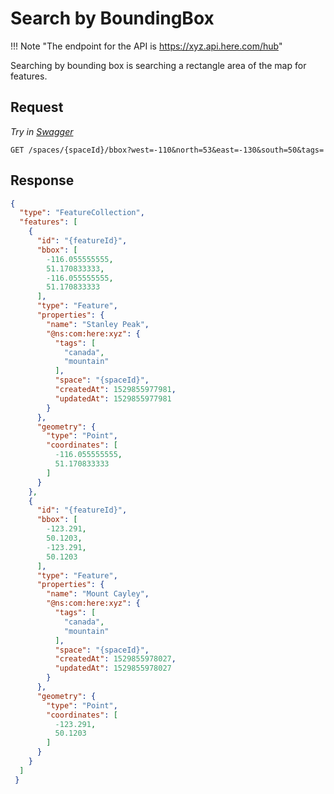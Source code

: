 # Search by BoundingBox

!!! Note "The endpoint for the API is https://xyz.api.here.com/hub"

Searching by bounding box is searching a rectangle area of the map for features.

## Request

*Try in [Swagger](https://xyz.api.here.com/hub/static/swagger/#/Read_Spaces)*

```HTTP
GET /spaces/{spaceId}/bbox?west=-110&north=53&east=-130&south=50&tags=
```

## Response

```JSON
{
  "type": "FeatureCollection",
  "features": [
    {
      "id": "{featureId}",
      "bbox": [
        -116.055555555,
        51.170833333,
        -116.055555555,
        51.170833333
      ],
      "type": "Feature",
      "properties": {
        "name": "Stanley Peak",
        "@ns:com:here:xyz": {
          "tags": [
            "canada",
            "mountain"
          ],
          "space": "{spaceId}",
          "createdAt": 1529855977981,
          "updatedAt": 1529855977981
        }
      },
      "geometry": {
        "type": "Point",
        "coordinates": [
          -116.055555555,
          51.170833333
        ]
      }
    },
    {
      "id": "{featureId}",
      "bbox": [
        -123.291,
        50.1203,
        -123.291,
        50.1203
      ],
      "type": "Feature",
      "properties": {
        "name": "Mount Cayley",
        "@ns:com:here:xyz": {
          "tags": [
            "canada",
            "mountain"
          ],
          "space": "{spaceId}",
          "createdAt": 1529855978027,
          "updatedAt": 1529855978027
        }
      },
      "geometry": {
        "type": "Point",
        "coordinates": [
          -123.291,
          50.1203
        ]
      }
    }
  ]
 }
```
